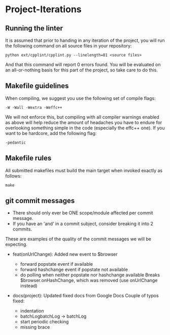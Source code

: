 # Project-Iterations

## Running the linter

It is assumed that prior to handing in any iteration of the project, you will
run the following command on all source files in your repository:

    python ext/cpplint/cpplint.py --linelength=81 <source files>

And that this command will report 0 errors found. You will be evaluated on an
all-or-nothing basis for this part of the project, so take care to do this.

## Makefile guidelines
When compiling, we suggest you use the following set of compile flags:

    -W -Wall -Wextra -Weffc++

We will not enforce this, but compiling with all compiler warnings enabled as
above will help reduce the amount of headaches you have to endure for
overlooking something simple in the code (especially the effc++ one). If you
want to be hardcore, add the following flag:

    -pedantic
## Makefile rules
All submitted makefiles must build the main target when invoked exactly as
follows:

    make


## git commit messages

- There should only ever be ONE scope/module affected per commit message.
- If you have an 'and' in a commit subject, consider breaking it into 2 commits.

These are examples of the quality of the commit messages we will be expecting.

* feat(onUrlChange): Added new event to $browser
  - forward popstate event if available
  - forward hashchange event if popstate not available
  - do polling when neither popstate nor hashchange available
  Breaks $browser.onHashChange, which was removed (use onUrlChange instead)

* docs(project): Updated fixed docs from Google Docs
  Couple of typos fixed:
  - indentation
  - batchLogbatchLog -> batchLog
  - start periodic checking
  - missing brace
